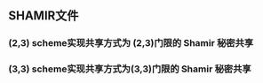 ## SHAMIR文件

### (2,3) scheme实现共享方式为 (2,3)门限的 Shamir 秘密共享

### (3,3) scheme实现共享方式为(3,3)门限的 Shamir 秘密共享
